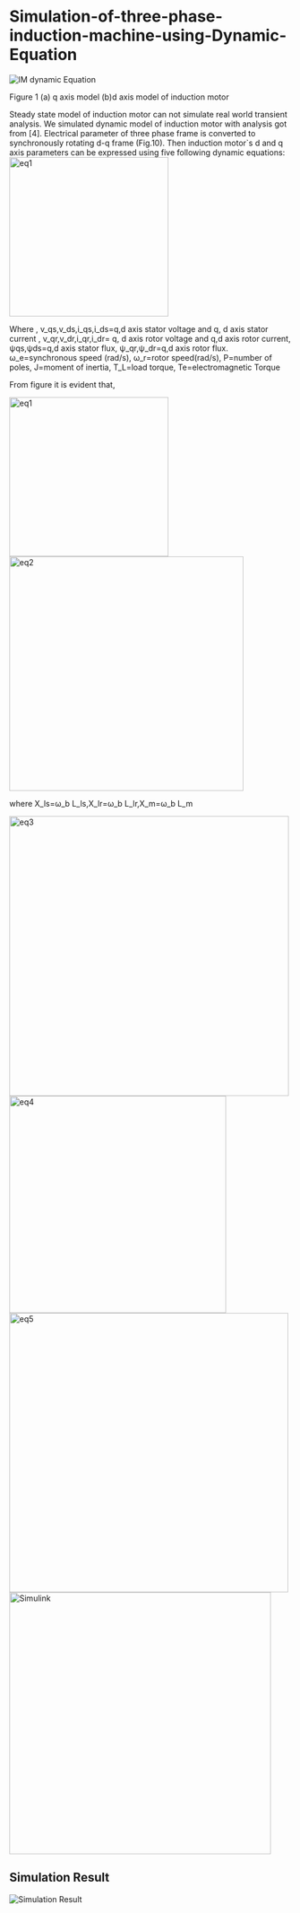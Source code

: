 # Simulation-of-three-phase-induction-machine-using-Dynamic-Equation


![IM dynamic Equation](https://user-images.githubusercontent.com/35787202/126741561-86d10aad-9db5-4e6a-b99c-dcb2804f8e61.png)

Figure 1  (a) q axis model (b)d axis model of induction motor

Steady state model of induction motor can not simulate real world transient analysis. We simulated dynamic model of induction motor with analysis got from [4]. Electrical parameter of three phase frame is converted to synchronously rotating d-q frame (Fig.10). Then induction motor`s d and q axis parameters can be expressed using five following dynamic equations:
<img width="284" alt="eq1" src="https://user-images.githubusercontent.com/35787202/126741692-ddd7a1bb-dc34-4e94-a14f-1bf28e407f29.PNG">

Where , v_qs,v_ds,i_qs,i_ds=q,d axis stator voltage and q, d axis stator current , v_qr,v_dr,i_qr,i_dr= q, d axis rotor  voltage and q,d axis rotor current, ψqs,ψds=q,d axis stator flux, ψ_qr,ψ_dr=q,d axis rotor flux. ω_e=synchronous speed (rad/s), ω_r=rotor speed(rad/s), P=number of poles, J=moment of inertia, T_L=load torque, Te=electromagnetic Torque

From figure it is evident that,

<img width="284" alt="eq1" src="https://user-images.githubusercontent.com/35787202/126741777-654f21e3-fcff-4532-8650-a44e50468133.PNG">

<img width="418" alt="eq2" src="https://user-images.githubusercontent.com/35787202/126741821-b98440d3-10cd-43eb-9f46-782e9257a460.PNG">


where 
X_ls=ω_b L_ls,X_lr=ω_b L_lr,X_m=ω_b L_m

<img width="499" alt="eq3" src="https://user-images.githubusercontent.com/35787202/126741978-9d9a2afb-3e15-43d3-90b5-6758ee4139ee.PNG">

<img width="387" alt="eq4" src="https://user-images.githubusercontent.com/35787202/126742026-e2a3a4e8-f876-4115-abff-8de2ad47db09.PNG">

<img width="498" alt="eq5" src="https://user-images.githubusercontent.com/35787202/126742073-3de3e9e3-a7bc-4049-9fd5-286a618c1ec1.PNG">

<img width="467" alt="Simulink" src="https://user-images.githubusercontent.com/35787202/126742129-755467db-eab7-41c4-8f0a-731b106d4114.PNG">


## Simulation Result
![Simulation Result](https://user-images.githubusercontent.com/35787202/126743005-f043745d-81f0-4eb2-8737-d779da6b128c.jpg)





